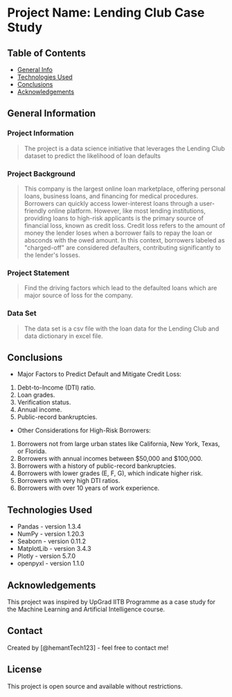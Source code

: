 # Project Name: Lending Club Case Study

## Table of Contents

- [General Info](#general-information)
- [Technologies Used](#technologies-used)
- [Conclusions](#conclusions)
- [Acknowledgements](#acknowledgements)

<!-- You can include any other section that is pertinent to your problem -->

## General Information

### Project Information

> The project is a data science initiative that leverages the Lending Club dataset to predict the likelihood of loan defaults

### Project Background

> This company is the largest online loan marketplace, offering personal loans, business loans, and financing for medical procedures. Borrowers can quickly access lower-interest loans through a user-friendly online platform. However, like most lending institutions, providing loans to high-risk applicants is the primary source of financial loss, known as credit loss. Credit loss refers to the amount of money the lender loses when a borrower fails to repay the loan or absconds with the owed amount. In this context, borrowers labeled as "charged-off" are considered defaulters, contributing significantly to the lender's losses.

### Project Statement

> Find the driving factors which lead to the defaulted loans which are major source of loss for the company.

### Data Set

> The data set is a csv file with the loan data for the Lending Club and data dictionary in excel file.

<!-- You don't have to answer all the questions - just the ones relevant to your project. -->

## Conclusions

- Major Factors to Predict Default and Mitigate Credit Loss:
1. Debt-to-Income (DTI) ratio.
2. Loan grades.
3. Verification status.
4. Annual income.
5. Public-record bankruptcies.
- Other Considerations for High-Risk Borrowers:
1. Borrowers not from large urban states like California, New York, Texas, or Florida.
2. Borrowers with annual incomes between $50,000 and $100,000.
3. Borrowers with a history of public-record bankruptcies.
4. Borrowers with lower grades (E, F, G), which indicate higher risk.
5. Borrowers with very high DTI ratios.
6. Borrowers with over 10 years of work experience.

<!-- You don't have to answer all the questions - just the ones relevant to your project. -->

## Technologies Used

- Pandas - version 1.3.4
- NumPy - version 1.20.3
- Seaborn - version 0.11.2
- MatplotLib - version 3.4.3
- Plotly - version 5.7.0
- openpyxl - version 1.1.0

<!-- As the libraries versions keep on changing, it is recommended to mention the version of library used in this project -->

## Acknowledgements

This project was inspired by UpGrad IITB Programme as a case study for the Machine Learning and Artificial Intelligence course.

## Contact

Created by [@hemantTech123] - feel free to contact me!

<!-- Optional -->

<!-- ## License -->

## License

This project is open source and available without restrictions.

<!-- You don't have to include all sections - just the one's relevant to your project -->
